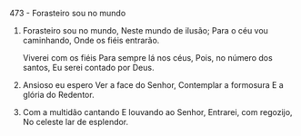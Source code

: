 473 - Forasteiro sou no mundo

1. Forasteiro sou no mundo,
   Neste mundo de ilusão;
   Para o céu vou caminhando,
   Onde os fiéis entrarão.

   Viverei com os fiéis
   Para sempre lá nos céus,
   Pois, no número dos santos,
   Eu serei contado por Deus.

2. Ansioso eu espero
   Ver a face do Senhor,
   Contemplar a formosura
   E a glória do Redentor.

3. Com a multidão cantando
   E louvando ao Senhor,
   Entrarei, com regozijo,
   No celeste lar de esplendor.
